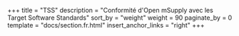 +++
title = "TSS"
description = "Conformité d'Open mSupply avec les Target Software Standards"
sort_by = "weight"
weight = 90
paginate_by = 0
template = "docs/section.fr.html"
insert_anchor_links = "right"
+++

